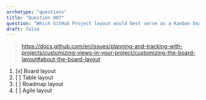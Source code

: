 ```yaml
---
archetype: "questions"
title: "Question 007"
question: "Which GitHub Project layout would best serve as a Kanban board?"
draft: false
---
```



> https://docs.github.com/en/issues/planning-and-tracking-with-projects/customizing-views-in-your-project/customizing-the-board-layout#about-the-board-layout
1. [x] Board layout
1. [ ] Table layout
1. [ ] Roadmap layout
1. [ ] Agile layout
